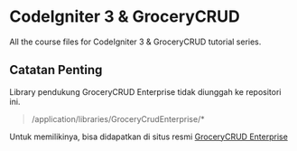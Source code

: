 # CodeIgniter 3 & GroceryCRUD

All the course files for CodeIgniter 3 & GroceryCRUD tutorial series.

## Catatan Penting

Library pendukung GroceryCRUD Enterprise tidak diunggah ke repositori ini.

> /application/libraries/GroceryCrudEnterprise/*

Untuk memilikinya, bisa didapatkan di situs resmi [GroceryCRUD Enterprise](https://www.grocerycrud.com/enterprise "GroceryCRUD Enterprise")

